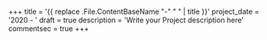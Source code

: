 +++
title = '{{ replace .File.ContentBaseName "-" " " | title }}'
project_date = '2020 - '
draft = true
description = 'Write your Project description here'
commentsec = true
+++
